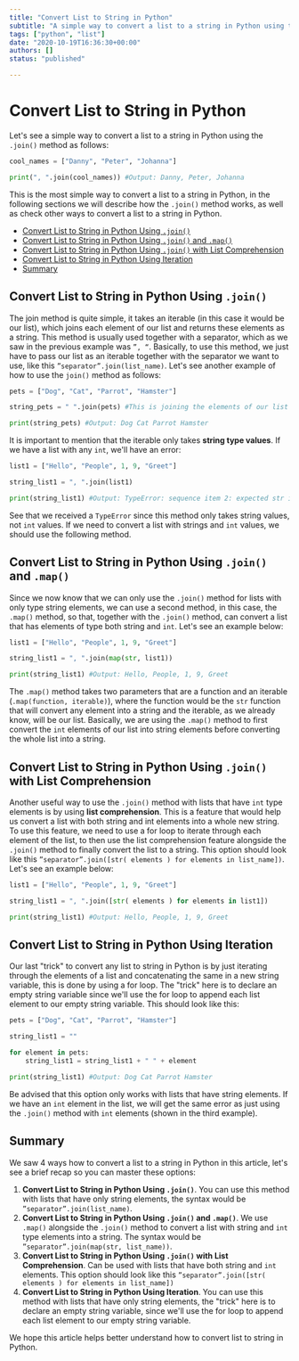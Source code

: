 ```yaml
---
title: "Convert List to String in Python"
subtitle: "A simple way to convert a list to a string in Python using the join() method."
tags: ["python", "list"]
date: "2020-10-19T16:36:30+00:00"
authors: []
status: "published"

---
```


# Convert List to String in Python

Let's see a simple way to convert a list to a string in Python using the `.join()` method as follows:

```py
cool_names = ["Danny", "Peter", "Johanna"]

print(", ".join(cool_names)) #Output: Danny, Peter, Johanna 
```
This is the most simple way to convert a list to a string in Python, in the following sections we will describe how the `.join()` method works, as well as check other ways to convert a list to a string in Python.

- [Convert List to String in Python Using `.join()`](#join)
- [Convert List to String in Python Using `.join()` and `.map()`](#map)
- [Convert List to String in Python Using `.join()` with List Comprehension](#comprehension)
- [Convert List to String in Python Using Iteration](#iteration)
- [Summary](#summary)

## Convert List to String in Python Using `.join()` <a name="join"></a>

The join method is quite simple, it takes an iterable (in this case it would be our list), which joins each element of our list and returns these elements as a string. This method is usually used together with a separator, which as we saw in the previous example was `”, “`. Basically, to use this method, we just have to pass our list as an iterable together with the separator we want to use, like this `”separator”.join(list_name)`. Let's see another example of how to use the `join()` method as follows:

```py
pets = ["Dog", "Cat", "Parrot", "Hamster"]

string_pets = " ".join(pets) #This is joining the elements of our list and separating them with a space

print(string_pets) #Output: Dog Cat Parrot Hamster 
```

It is important to mention that the iterable only takes **string type values**. If we have a list with any `int`, we'll have an error:

```py
list1 = ["Hello", "People", 1, 9, "Greet"]

string_list1 = ", ".join(list1)

print(string_list1) #Output: TypeError: sequence item 2: expected str instance, int found
```

See that we received a `TypeError` since this method only takes string values, not `int` values. If we need to convert a list with strings and `int` values, we should use the following method.

## Convert List to String in Python Using `.join()` and `.map()` <a name="map"></a>

Since we now know that we can only use the `.join()` method for lists with only type string elements, we can use a second method, in this case, the `.map()` method, so that, together with the `.join()` method, can convert a list that has elements of type both string and `int`. Let's see an example below:

```py
list1 = ["Hello", "People", 1, 9, "Greet"]

string_list1 = ", ".join(map(str, list1))

print(string_list1) #Output: Hello, People, 1, 9, Greet
```
The `.map()` method takes two parameters that are a function and an iterable (`.map(function, iterable)`), where the function would be the `str` function that will convert any element into a string and the iterable, as we already know, will be our list. Basically, we are using the `.map()` method to first convert the `int` elements of our list into string elements before converting the whole list into a string. 

## Convert List to String in Python Using `.join()` with List Comprehension <a name="comprehension"></a>

Another useful way to use the `.join()` method with lists that have `int` type elements is by using **list comprehension**. This is a feature that would help us convert a list with both string and int elements into a whole new string. To use this feature, we need to use a for loop to iterate through each element of the list, to then use the list comprehension feature alongside the `.join()` method to finally convert the list to a string. This option should look like this `”separator”.join([str( elements ) for elements in list_name])`. Let's see an example below:

```py
list1 = ["Hello", "People", 1, 9, "Greet"]

string_list1 = ", ".join([str( elements ) for elements in list1])

print(string_list1) #Output: Hello, People, 1, 9, Greet
```

## Convert List to String in Python Using Iteration <a name="iteration"></a>

Our last "trick" to convert any list to string in Python is by just iterating through the elements of a list and concatenating the same in a new string variable, this is done by using a for loop. The "trick" here is to declare an empty string variable since we'll use the for loop to append each list element to our empty string variable. This should look like this:

```py
pets = ["Dog", "Cat", "Parrot", "Hamster"]

string_list1 = ""

for element in pets:   
    string_list1 = string_list1 + " " + element

print(string_list1) #Output: Dog Cat Parrot Hamster
```

Be advised that this option only works with lists that have string elements. If we have an `int` element in the list, we will get the same error as just using the `.join()` method with `int` elements (shown in the third example).

## Summary 
We saw 4 ways how to convert a list to a string in Python in this article, let's see a brief recap so you can master these options:

1.  **Convert List to String in Python Using `.join()`**. You can use this method with lists that have only string elements, the syntax would be  `”separator”.join(list_name)`.
2. **Convert List to String in Python Using `.join()` and `.map()`**.  We use `.map()` alongside the `.join()` method to convert a list with string and `int` type elements into a string. The syntax would be  `”separator”.join(map(str, list_name))`.
3. **Convert List to String in Python Using `.join()` with List Comprehension**. Can be used with lists that have both string and `int` elements. This option should look like this `”separator”.join([str( elements ) for elements in list_name])`
4. **Convert List to String in Python Using Iteration**. You can use this method with lists that have only string elements, the "trick" here is to declare an empty string variable, since we'll use the for loop to append each list element to our empty string variable.

We hope this article helps better understand how to convert list to string in Python.
